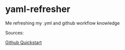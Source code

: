 # yaml-refresher
Me refreshing my .yml and github workflow knowledge

Sources:

[Github Quickstart](https://docs.github.com/en/actions/quickstart)
